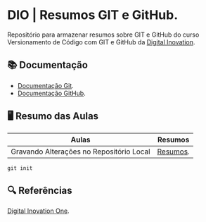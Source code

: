 
# DIO | Resumos GIT e GitHub.

Repositório para armazenar resumos sobre GIT e GitHub do curso Versionamento de Código com GIT e GitHub da [Digital Inovation](https://dio.me).

## 📚 Documentação 
- [Documentação Git](https://git-scm.com/doc).
- [Documentação GitHub](https://docs.github.com).

## 🖥️ Resumo das Aulas

| Aulas | Resumos | 
|-------|---------|
| Gravando Alterações no Repositório Local | [Resumos]().

```
git init 

```

## 🔍 Referências
[Digital Inovation One](https://dio.me).

